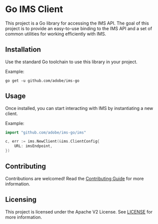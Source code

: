 # Go IMS Client

This project is a Go library for accessing the IMS API. The goal of this project
is to provide an easy-to-use binding to the IMS API and a set of common
utilities for working efficiently with IMS.

## Installation

Use the standard Go toolchain to use this library in your project.

Example:
```
go get -u github.com/adobe/ims-go
```

## Usage

Once installed, you can start interacting with IMS by instantiating a new client.

Example:

```go
import "github.com/adobe/ims-go/ims"

c, err := ims.NewClient(&ims.ClientConfig{
    URL: imsEndpoint,
})
```

## Contributing

Contributions are welcomed! Read the [Contributing Guide](./.github/CONTRIBUTING.md) for more information.

## Licensing

This project is licensed under the Apache V2 License. See [LICENSE](LICENSE) for more information.